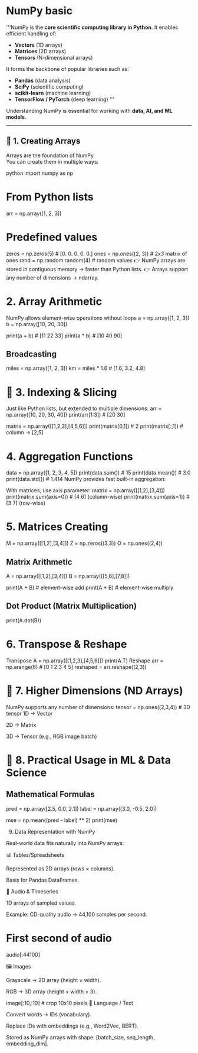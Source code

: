 # NumPy basic 
'''NumPy is the **core scientific computing library in Python**. It enables efficient handling of:
- **Vectors** (1D arrays)  
- **Matrices** (2D arrays)  
- **Tensors** (N-dimensional arrays)  

It forms the backbone of popular libraries such as:
- **Pandas** (data analysis)  
- **SciPy** (scientific computing)  
- **scikit-learn** (machine learning)  
- **TensorFlow / PyTorch** (deep learning)  '''

Understanding NumPy is essential for working with **data, AI, and ML models**.

---

## 🔹 1. Creating Arrays

Arrays are the foundation of NumPy.  
You can create them in multiple ways:

python
import numpy as np

# From Python lists
arr = np.array([1, 2, 3])

# Predefined values
zeros = np.zeros(5)        # [0. 0. 0. 0. 0.]
ones = np.ones((2, 3))     # 2x3 matrix of ones
rand = np.random.random(4) # random values
👉 NumPy arrays are stored in contiguous memory → faster than Python lists.
👉 Arrays support any number of dimensions → ndarray.

# 2. Array Arithmetic

NumPy allows element-wise operations without loops
a = np.array([1, 2, 3])
b = np.array([10, 20, 30])

print(a + b)   # [11 22 33]
print(a * b)   # [10 40 90]
## Broadcasting
miles = np.array([1, 2, 3])
km = miles * 1.6   # [1.6, 3.2, 4.8]
# 🔹 3. Indexing & Slicing
Just like Python lists, but extended to multiple dimensions:
arr = np.array([10, 20, 30, 40])
print(arr[1:3])   # [20 30]

matrix = np.array([[1,2,3],[4,5,6]])
print(matrix[0,1])    # 2
print(matrix[:,1])    # column -> [2,5]
# 4. Aggregation Functions
data = np.array([1, 2, 3, 4, 5])
print(data.sum())   # 15
print(data.mean())  # 3.0
print(data.std())   # 1.414
NumPy provides fast built-in aggregation:

With matrices, use axis parameter:
matrix = np.array([[1,2],[3,4]])
print(matrix.sum(axis=0)) # [4 6] (column-wise)
print(matrix.sum(axis=1)) # [3 7] (row-wise)
# 5. Matrices Creating
M = np.array([[1,2],[3,4]])
Z = np.zeros((3,3))
O = np.ones((2,4))
## Matrix Arithmetic
A = np.array([[1,2],[3,4]])
B = np.array([[5,6],[7,8]])

print(A + B)  # element-wise add
print(A * B)  # element-wise multiply

## Dot Product (Matrix Multiplication)
print(A.dot(B))

# 6. Transpose & Reshape

Transpose
A = np.array([[1,2,3],[4,5,6]])
print(A.T)
Reshape
arr = np.arange(6)   # [0 1 2 3 4 5]
reshaped = arr.reshape((2,3))
# 🔹 7. Higher Dimensions (ND Arrays)

NumPy supports any number of dimensions:
tensor = np.ones((2,3,4))   # 3D tensor
1D → Vector

2D → Matrix

3D → Tensor (e.g., RGB image batch)
# 🔹 8. Practical Usage in ML & Data Science

## Mathematical Formulas
pred = np.array([2.5, 0.0, 2.1])
label = np.array([3.0, -0.5, 2.0])

mse = np.mean((pred - label) ** 2)
print(mse)



9. Data Representation with NumPy

Real-world data fits naturally into NumPy arrays:

📊 Tables/Spreadsheets

Represented as 2D arrays (rows × columns).

Basis for Pandas DataFrames.


🎵 Audio & Timeseries

1D arrays of sampled values.

Example: CD-quality audio → 44,100 samples per second.



# First second of audio
audio[:44100]

🖼️ Images

Grayscale → 2D array (height × width).

RGB → 3D array (height × width × 3).


image[:10,:10]  # crop 10x10 pixels
📝 Language / Text

Convert words → IDs (vocabulary).

Replace IDs with embeddings (e.g., Word2Vec, BERT).

Stored as NumPy arrays with shape: [batch_size, seq_length, embedding_dim].

